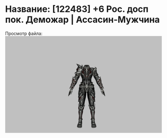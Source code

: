 # Название: [122483] +6 Рос. досп пок. Деможар | Ассасин-Мужчина

Просмотр файла:
![p060034.png](p060034.png)